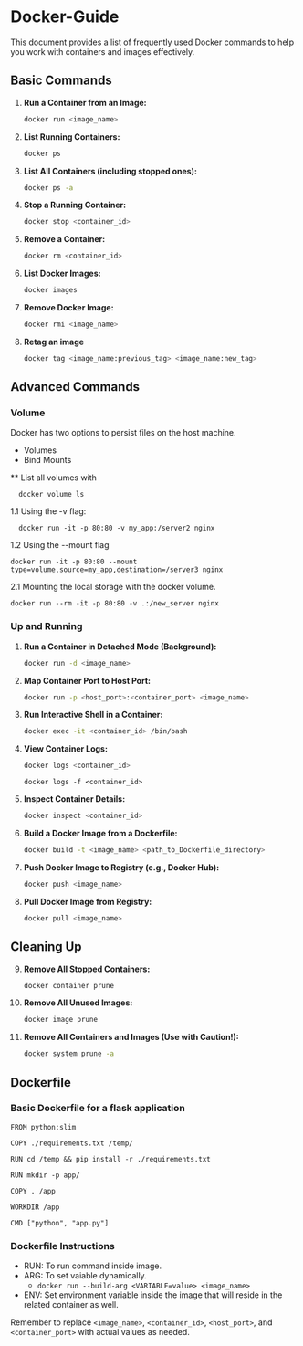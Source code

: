 # Docker-Guide

This document provides a list of frequently used Docker commands to help you work with containers and images effectively.

## Basic Commands

1. **Run a Container from an Image:**
   ```bash
   docker run <image_name>
   ```

2. **List Running Containers:**
   ```bash
   docker ps
   ```

3. **List All Containers (including stopped ones):**
   ```bash
   docker ps -a
   ```

4. **Stop a Running Container:**
   ```bash
   docker stop <container_id>
   ```

5. **Remove a Container:**
   ```bash
   docker rm <container_id>
   ```

6. **List Docker Images:**
   ```bash
   docker images
   ```

7. **Remove Docker Image:**
   ```bash
   docker rmi <image_name>
   ```

8. **Retag an image**
   ```bash
   docker tag <image_name:previous_tag> <image_name:new_tag>
   ```

## Advanced Commands
### Volume
 Docker has two options to persist files on the host machine.
  * Volumes
  * Bind Mounts

  ** List all volumes with 
  ```
    docker volume ls
  ```
  1.1 Using the -v flag:
  ```
    docker run -it -p 80:80 -v my_app:/server2 nginx
  ``` 
  1.2 Using the --mount flag

  ```
  docker run -it -p 80:80 --mount type=volume,source=my_app,destination=/server3 nginx
  ```

  2.1 Mounting the local storage with the docker volume.

  ```
  docker run --rm -it -p 80:80 -v .:/new_server nginx
  ```

### Up and Running

1. **Run a Container in Detached Mode (Background):**
   ```bash
   docker run -d <image_name>
   ```

2. **Map Container Port to Host Port:**
   ```bash
   docker run -p <host_port>:<container_port> <image_name>
   ```

3. **Run Interactive Shell in a Container:**
    ```bash
    docker exec -it <container_id> /bin/bash
    ```

4. **View Container Logs:**
    ```bash
    docker logs <container_id>
    ```
    ```
    docker logs -f <container_id>
    ```

5. **Inspect Container Details:**
    ```bash
    docker inspect <container_id>
    ```

6. **Build a Docker Image from a Dockerfile:**
    ```bash
    docker build -t <image_name> <path_to_Dockerfile_directory>
    ```

7. **Push Docker Image to Registry (e.g., Docker Hub):**
    ```bash
    docker push <image_name>
    ```

8. **Pull Docker Image from Registry:**
    ```bash
    docker pull <image_name>
    ```

## Cleaning Up

9. **Remove All Stopped Containers:**
    ```bash
    docker container prune
    ```

10. **Remove All Unused Images:**
    ```bash
    docker image prune
    ```

18. **Remove All Containers and Images (Use with Caution!):**
    ```bash
    docker system prune -a
    ```


## Dockerfile
### Basic Dockerfile for a flask application

```
FROM python:slim

COPY ./requirements.txt /temp/

RUN cd /temp && pip install -r ./requirements.txt

RUN mkdir -p app/

COPY . /app

WORKDIR /app

CMD ["python", "app.py"]
```

### Dockerfile Instructions
* RUN: To run command inside image.
* ARG: To set vaiable dynamically.
   - ```docker run --build-arg <VARIABLE=value> <image_name>```
* ENV: Set environment variable inside the image that will reside in the related container as well.

Remember to replace `<image_name>`, `<container_id>`, `<host_port>`, and `<container_port>` with actual values as needed.
